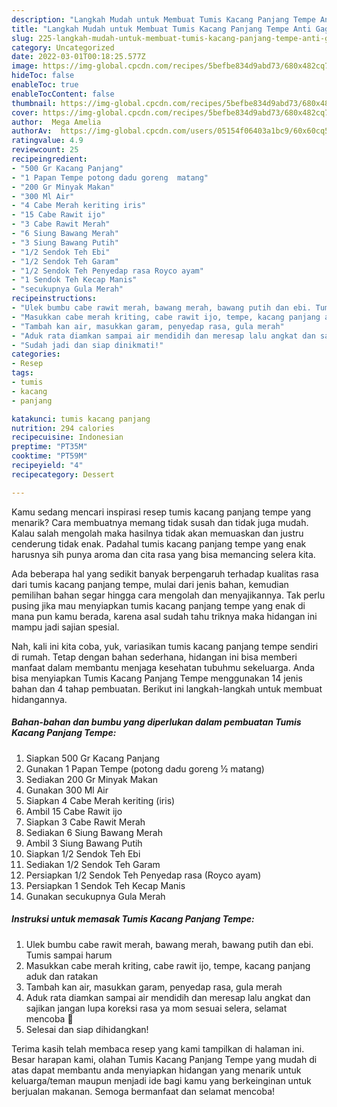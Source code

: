 ```yaml
---
description: "Langkah Mudah untuk Membuat Tumis Kacang Panjang Tempe Anti Gagal"
title: "Langkah Mudah untuk Membuat Tumis Kacang Panjang Tempe Anti Gagal"
slug: 225-langkah-mudah-untuk-membuat-tumis-kacang-panjang-tempe-anti-gagal
category: Uncategorized
date: 2022-03-01T00:18:25.577Z
image: https://img-global.cpcdn.com/recipes/5befbe834d9abd73/680x482cq70/tumis-kacang-panjang-tempe-foto-resep-utama.jpg
hideToc: false
enableToc: true
enableTocContent: false
thumbnail: https://img-global.cpcdn.com/recipes/5befbe834d9abd73/680x482cq70/tumis-kacang-panjang-tempe-foto-resep-utama.jpg
cover: https://img-global.cpcdn.com/recipes/5befbe834d9abd73/680x482cq70/tumis-kacang-panjang-tempe-foto-resep-utama.jpg
author:  Mega Amelia
authorAv:  https://img-global.cpcdn.com/users/05154f06403a1bc9/60x60cq50/avatar.jpg
ratingvalue: 4.9
reviewcount: 25
recipeingredient:
- "500 Gr Kacang Panjang"
- "1 Papan Tempe potong dadu goreng  matang"
- "200 Gr Minyak Makan"
- "300 Ml Air"
- "4 Cabe Merah keriting iris"
- "15 Cabe Rawit ijo"
- "3 Cabe Rawit Merah"
- "6 Siung Bawang Merah"
- "3 Siung Bawang Putih"
- "1/2 Sendok Teh Ebi"
- "1/2 Sendok Teh Garam"
- "1/2 Sendok Teh Penyedap rasa Royco ayam"
- "1 Sendok Teh Kecap Manis"
- "secukupnya Gula Merah"
recipeinstructions:
- "Ulek bumbu cabe rawit merah, bawang merah, bawang putih dan ebi. Tumis sampai harum"
- "Masukkan cabe merah kriting, cabe rawit ijo, tempe, kacang panjang aduk dan ratakan"
- "Tambah kan air, masukkan garam, penyedap rasa, gula merah"
- "Aduk rata diamkan sampai air mendidih dan meresap lalu angkat dan sajikan jangan lupa koreksi rasa ya mom sesuai selera, selamat mencoba 🤤"
- "Sudah jadi dan siap dinikmati!"
categories:
- Resep
tags:
- tumis
- kacang
- panjang

katakunci: tumis kacang panjang 
nutrition: 294 calories
recipecuisine: Indonesian
preptime: "PT35M"
cooktime: "PT59M"
recipeyield: "4"
recipecategory: Dessert

---
```



Kamu sedang mencari inspirasi resep tumis kacang panjang tempe yang menarik? Cara membuatnya memang tidak susah dan tidak juga mudah. Kalau salah mengolah maka hasilnya tidak akan memuaskan dan justru cenderung tidak enak. Padahal tumis kacang panjang tempe yang enak harusnya sih punya aroma dan cita rasa yang bisa memancing selera kita.




Ada beberapa hal yang sedikit banyak berpengaruh terhadap kualitas rasa dari tumis kacang panjang tempe, mulai dari jenis bahan, kemudian pemilihan bahan segar hingga cara mengolah dan menyajikannya. Tak perlu pusing jika mau menyiapkan tumis kacang panjang tempe yang enak di mana pun kamu berada, karena asal sudah tahu triknya maka hidangan ini mampu jadi sajian spesial.


Nah, kali ini kita coba, yuk, variasikan tumis kacang panjang tempe sendiri di rumah. Tetap dengan bahan sederhana, hidangan ini bisa memberi manfaat dalam membantu menjaga kesehatan tubuhmu sekeluarga. Anda bisa menyiapkan Tumis Kacang Panjang Tempe menggunakan 14 jenis bahan dan 4 tahap pembuatan. Berikut ini langkah-langkah untuk membuat hidangannya.

<!--inarticleads1-->

##### Bahan-bahan dan bumbu yang diperlukan dalam pembuatan Tumis Kacang Panjang Tempe:

1. Siapkan 500 Gr Kacang Panjang
1. Gunakan 1 Papan Tempe (potong dadu goreng ½ matang)
1. Sediakan 200 Gr Minyak Makan
1. Gunakan 300 Ml Air
1. Siapkan 4 Cabe Merah keriting (iris)
1. Ambil 15 Cabe Rawit ijo
1. Siapkan 3 Cabe Rawit Merah
1. Sediakan 6 Siung Bawang Merah
1. Ambil 3 Siung Bawang Putih
1. Siapkan 1/2 Sendok Teh Ebi
1. Sediakan 1/2 Sendok Teh Garam
1. Persiapkan 1/2 Sendok Teh Penyedap rasa (Royco ayam)
1. Persiapkan 1 Sendok Teh Kecap Manis
1. Gunakan secukupnya Gula Merah




<!--inarticleads2-->

##### Instruksi untuk memasak Tumis Kacang Panjang Tempe:

1. Ulek bumbu cabe rawit merah, bawang merah, bawang putih dan ebi. Tumis sampai harum
1. Masukkan cabe merah kriting, cabe rawit ijo, tempe, kacang panjang aduk dan ratakan
1. Tambah kan air, masukkan garam, penyedap rasa, gula merah
1. Aduk rata diamkan sampai air mendidih dan meresap lalu angkat dan sajikan jangan lupa koreksi rasa ya mom sesuai selera, selamat mencoba 🤤
1. Selesai dan siap dihidangkan!



Terima kasih telah membaca resep yang kami tampilkan di halaman ini. Besar harapan kami, olahan Tumis Kacang Panjang Tempe yang mudah di atas dapat membantu anda menyiapkan hidangan yang menarik untuk keluarga/teman maupun menjadi ide bagi kamu yang berkeinginan untuk berjualan makanan. Semoga bermanfaat dan selamat mencoba!
